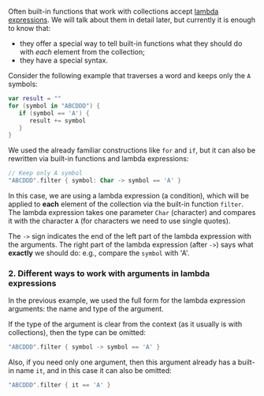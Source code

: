 

Often built-in functions that work with collections accept [lambda expressions](https://kotlinlang.org/docs/lambdas.html#lambda-expressions-and-anonymous-functions).
We will talk about them in detail later, but currently it is enough to know that:
- they offer a special way to tell built-in functions what they should do with _each_
  element from the collection;
- they have a special syntax.

Consider the following example that traverses a word and keeps only the `A` symbols:
```kotlin
var result = ""
for (symbol in "ABCDDD") {
   if (symbol == 'A') {
      result += symbol
   }
}
```

We used the already familiar constructions like `for` and `if`, but it can also be rewritten via built-in functions and lambda expressions:

```kotlin
// Keep only A symbol
"ABCDDD".filter { symbol: Char -> symbol == 'A' }
```
In this case, we are using a lambda expression (a condition),
which will be applied to **each** element of the collection via the built-in function `filter`.
The lambda expression takes one parameter `Char` (character) and compares it with the character `A`
(for characters we need to use single quotes).

The `->` sign indicates the end of the left part of the lambda expression with the arguments.
The right part of the lambda expression (after `->`) says what **exactly** we should do: e.g., compare the `symbol` with 'A'.

### 2. Different ways to work with arguments in lambda expressions

In the previous example, we used the full form for the lambda expression arguments: the name and type of the argument.

If the type of the argument is clear from the context (as it usually is with collections),
then the type can be omitted:
```kotlin
"ABCDDD".filter { symbol -> symbol == 'A' }
```

Also, if you need only one argument,
then this argument already has a built-in name `it`, and in this case it can also be omitted:
```kotlin
"ABCDDD".filter { it == 'A' }
```